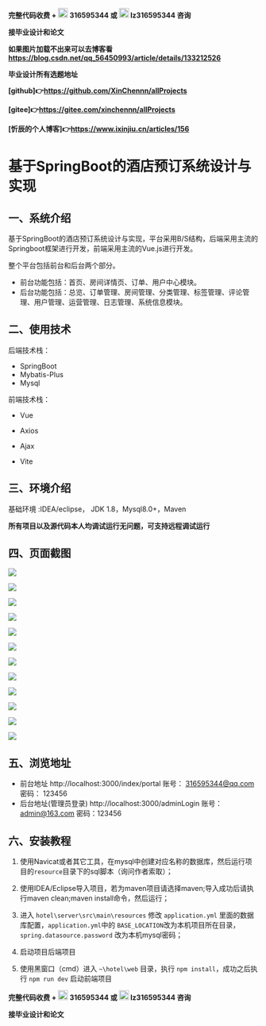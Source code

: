 **完整代码收费 +  <img src="./pictures/qq.svg" width="20"> 316595344     或   <img src="./pictures/weChat.svg" width="20"> lz316595344  咨询** 

**接毕业设计和论文**

**如果图片加载不出来可以去博客看 https://blog.csdn.net/qq_56450993/article/details/133212526**

**毕业设计所有选题地址**

**[github]👉https://github.com/XinChennn/allProjects**

**[gitee]👉https://gitee.com/xinchennn/allProjects**

**[忻辰的个人博客]👉https://www.ixinjiu.cn/articles/156**

# 基于SpringBoot的酒店预订系统设计与实现

## 一、系统介绍

基于SpringBoot的酒店预订系统设计与实现，平台采用B/S结构，后端采用主流的Springboot框架进行开发，前端采用主流的Vue.js进行开发。

整个平台包括前台和后台两个部分。

- 前台功能包括：首页、房间详情页、订单、用户中心模块。
- 后台功能包括：总览、订单管理、房间管理、分类管理、标签管理、评论管理、用户管理、运营管理、日志管理、系统信息模块。

## 二、使用技术

后端技术栈：

- SpringBoot
- Mybatis-Plus
- Mysql

前端技术栈：

- Vue

- Axios

- Ajax

- Vite


## 三、环境介绍

基础环境 :IDEA/eclipse， JDK 1.8，Mysql8.0+，Maven

**所有项目以及源代码本人均调试运行无问题，可支持远程调试运行**

## 四、页面截图

![](./pictures/img1.jpg)

![](./pictures/img12.jpg)

![](./pictures/img2.jpg)

![](./pictures/img3.jpg)

![](./pictures/img4.jpg)

![](./pictures/img5.jpg)

![](./pictures/img6.jpg)

![](./pictures/img7.jpg)

![](./pictures/img8.jpg)

![](./pictures/img9.jpg)

![](./pictures/img10.jpg)

![](./pictures/img11.jpg)

## 五、浏览地址

  - 前台地址  http://localhost:3000/index/portal  账号： 316595344@qq.com 密码： 123456
  - 后台地址(管理员登录) http://localhost:3000/adminLogin  账号： admin@163.com  密码：123456

## 六、安装教程

1. 使用Navicat或者其它工具，在mysql中创建对应名称的数据库，然后运行项目的`resource`目录下的sql脚本（询问作者索取）；

2. 使用IDEA/Eclipse导入项目，若为maven项目请选择maven;导入成功后请执行maven clean;maven install命令，然后运行；

3. 进入 `hotel\server\src\main\resources` 修改 `application.yml` 里面的数据库配置，`application.yml`中的 `BASE_LOCATION`改为本机项目所在目录， `spring.datasource.password` 改为本机mysql密码；

4. 启动项目后端项目

5. 使用黑窗口（cmd）进入 `~\hotel\web` 目录，执行 `npm install`，成功之后执行 `npm run dev` 启动前端项目

**完整代码收费 +  <img src="./pictures/qq.svg" width="20"> 316595344     或   <img src="./pictures/weChat.svg" width="20"> lz316595344  咨询**

**接毕业设计和论文**
